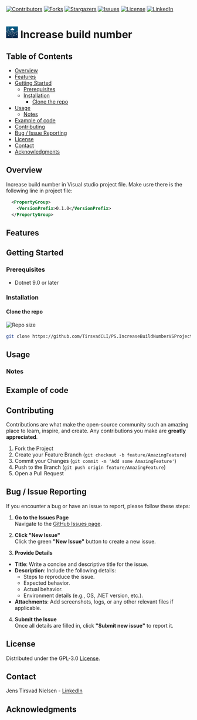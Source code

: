 <!-- If this is a Nuget package -->
<!-- [![NuGet Downloads][nuget-shield]][nuget-url] -->
[![Contributors][contributors-shield]][contributors-url]
[![Forks][forks-shield]][forks-url]
[![Stargazers][stars-shield]][stars-url]
[![Issues][issues-shield]][issues-url]
[![License][license-shield]][license-url]
[![LinkedIn][linkedin-shield]][linkedin-url]

# ![Logo][Logo] Increase build number

<!-- If there is screenshots -->
<!-- ![Screenshot1][screenshot1-url] -->

## Table of Contents
- [Overview](#overview)
- [Features](#features)
- [Getting Started](#getting-started)
  - [Prerequisites](#prerequisites)
  - [Installation](#installation)
    - [Clone the repo](#clone-the-repo)
- [Usage](#usage)
  - [Notes](#notes)
- [Example of code](#example-of-code)
- [Contributing](#contributing)
- [Bug / Issue Reporting](#bug--issue-reporting)
- [License](#license)
- [Contact](#contact)
- [Acknowledgments](#acknowledgments)

## Overview
Increase build number in Visual studio project file.
Make usre there is the following line in project file:
```xml
  <PropertyGroup>
    <VersionPrefix>0.1.0</VersionPrefix>
  </PropertyGroup>
```

## Features

## Getting Started

### Prerequisites
- Dotnet 9.0 or later

### Installation

#### Clone the repo
![Repo size][repos-size-shield]

```bash
git clone https://github.com/TirsvadCLI/PS.IncreaseBuildNumberVSProject.git
```

## Usage

### Notes

## Example of code

## Contributing
Contributions are what make the open-source community such an amazing place to learn, inspire, and create. Any contributions you make are **greatly appreciated**.

1. Fork the Project
2. Create your Feature Branch (`git checkout -b feature/AmazingFeature`)
3. Commit your Changes (`git commit -m 'Add some AmazingFeature'`)
4. Push to the Branch (`git push origin feature/AmazingFeature`)
5. Open a Pull Request

## Bug / Issue Reporting  

If you encounter a bug or have an issue to report, please follow these steps:  

1. **Go to the Issues Page**  
  Navigate to the [GitHub Issues page][githubIssue-url].  

2. **Click "New Issue"**  
  Click the green **"New Issue"** button to create a new issue.  

3. **Provide Details**  
  - **Title**: Write a concise and descriptive title for the issue.  
  - **Description**: Include the following details:  
    - Steps to reproduce the issue.  
    - Expected behavior.  
    - Actual behavior.  
    - Environment details (e.g., OS, .NET version, etc.).  
  - **Attachments**: Add screenshots, logs, or any other relevant files if applicable.  

4. **Submit the Issue**  
  Once all details are filled in, click **"Submit new issue"** to report it.  

## License
Distributed under the GPL-3.0 [License][license-url].

## Contact
Jens Tirsvad Nielsen - [LinkedIn][linkedin-url]

## Acknowledgments

<!-- MARKDOWN LINKS & IMAGES -->
[contributors-shield]: https://img.shields.io/github/contributors/TirsvadCLI/PS.IncreaseBuildNumberVSProject?style=for-the-badge
[contributors-url]: https://github.com/TirsvadCLI/PS.IncreaseBuildNumberVSProject/graphs/contributors
[forks-shield]: https://img.shields.io/github/forks/TirsvadCLI/PS.IncreaseBuildNumberVSProject?style=for-the-badge
[forks-url]: https://github.com/TirsvadCLI/PS.IncreaseBuildNumberVSProject/network/members
[stars-shield]: https://img.shields.io/github/stars/TirsvadCLI/PS.IncreaseBuildNumberVSProject?style=for-the-badge
[stars-url]: https://github.com/TirsvadCLI/PS.IncreaseBuildNumberVSProject/stargazers
[issues-shield]: https://img.shields.io/github/issues/TirsvadCLI/PS.IncreaseBuildNumberVSProject?style=for-the-badge
[issues-url]: https://github.com/TirsvadCLI/PS.IncreaseBuildNumberVSProject/issues
[license-shield]: https://img.shields.io/github/license/TirsvadCLI/PS.IncreaseBuildNumberVSProject?style=for-the-badge
[license-url]: https://github.com/TirsvadCLI/PS.IncreaseBuildNumberVSProject/blob/master/LICENSE
[linkedin-shield]: https://img.shields.io/badge/-LinkedIn-black.svg?style=for-the-badge&logo=linkedin&colorB=555
[linkedin-url]: https://www.linkedin.com/in/jens-tirsvad-nielsen-13b795b9/
[githubIssue-url]: https://github.com/TirsvadCLI/PS.IncreaseBuildNumberVSProject/issues/
[repos-size-shield]: https://img.shields.io/github/repo-size/TirsvadCLI/PS.IncreaseBuildNumberVSProject?style=for-the-badg

[logo]: https://raw.githubusercontent.com/TirsvadCLI/PS.IncreaseBuildNumberVSProject/main/image/logo/32x32/logo.png
